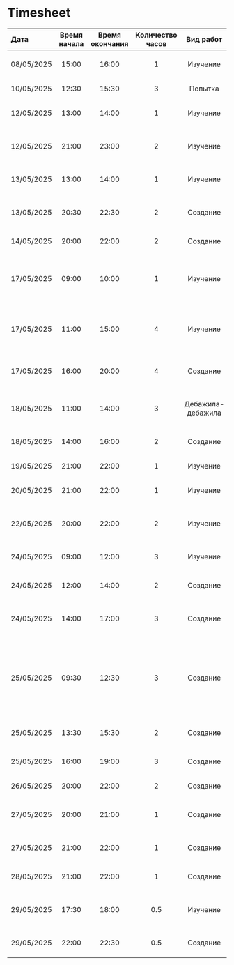# Timesheet



| Дата  | Время начала  | Время окончания | Количество часов | Вид работ | Работа |
|:---|:---:|:---:|:---:|:---:|:---|
| 08/05/2025 | 15:00 | 16:00 | 1 | Изучение | про разницу application.properties и application.yaml |
| 10/05/2025 | 12:30 | 15:30 | 3 | Попытка | запустить FRONT - не получлось |
| 12/05/2025 | 13:00 | 14:00 | 1 | Изучение | просмотр лекции модуля 11 про Spring Security |
| 12/05/2025 | 21:00 | 23:00 | 2 | Изучение | просмотр лекции модуль 11 про Method security и OAuth2 |
| 13/05/2025 | 13:00 | 14:00 | 1 | Изучение | чтение статьи на javarush.com о Spring Security |
| 13/05/2025 | 20:30 | 22:30 | 2 | Создание | структуры проекта, схемы БД, Spring Boot проекта, entity, repository |
| 14/05/2025 | 20:00 | 22:00 | 2 | Создание | DTO и Security Configuration |
| 17/05/2025 | 09:00 | 10:00 | 1 | Изучение | видео на javarush.com как сделать авторизацию в Spring Boot v2 и JWT |
| 17/05/2025 | 11:00 | 15:00 | 4 | Изучение | Spring АйО, Spring Security - разберём по полочкам токены, фильтры и авторизацию |
| 17/05/2025 | 16:00 | 20:00 | 4 | Создание | JWT аутентификации, компилируется, но не работает |
| 18/05/2025 | 11:00 | 14:00 | 3 | Дебажила-дебажила | JWT аутентификацию - нашла и добавила артифакт jaxb-api |
| 18/05/2025 | 14:00 | 16:00 | 2 | Создание | бизнес контроллера и работы тестового endpoint |
| 19/05/2025 | 21:00 | 22:00 | 1 | Изучение | как сделать logout - не получилось |
| 20/05/2025 | 21:00 | 22:00 | 1 | Изучение | как определить пользователя по токену|
| 22/05/2025 | 20:00 | 22:00 | 2 | Изучение | как определить пользователя по токену, видимо, никак :( |
| 24/05/2025 | 09:00 | 12:00 | 3 | Изучение | как определить пользователя по токену |
| 24/05/2025 | 12:00 | 14:00 | 2 | Создание | JWT сервис и метод извлечения имени из токена |
| 24/05/2025 | 14:00 | 17:00 | 3 | Создание | сохранение файла через POST /file в БД и получение его через GET /file |
| 25/05/2025 | 09:30 | 12:30 | 3 | Создание | накопала @JsonProperty, чтобы в HttpServletResponse поменять верблюжий стиль на кебаб, чтобы ответ в login приходил в требуемом формате |
| 25/05/2025 | 13:30 | 15:30 | 2 | Создание | обработчик удаления файла через DELETE /file |
| 25/05/2025 | 16:00 | 19:00 | 3 | Создание | обработчики всех остальных трёх endpoint |
| 26/05/2025 | 20:00 | 22:00 | 2 | Создание | Dockerfile и docker-compose.yaml |
| 27/05/2025 | 20:00 | 21:00 | 1 | Создание | обработчик logout, с JWT его не надо делать, надо только венуть 200 ОК |
| 27/05/2025 | 21:00 | 22:00 | 1 | Создание | причесывание ответов в /login, /logout и POST /file |
| 28/05/2025 | 21:00 | 22:00 | 1 | Создание | причесывание ответов в GET /file и DELETE /file |
| 29/05/2025 | 17:30 | 18:00 | 0.5 | Изучение | статья Spring АйО Архитектурные принципы Spring Security |
| 29/05/2025 | 22:00 | 22:30 | 0.5 | Создание | причесывание ответов в PUT /file и GET /list |